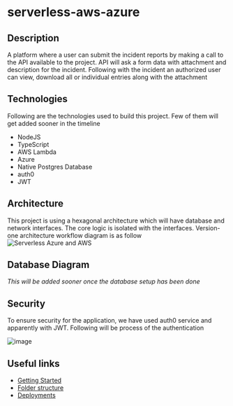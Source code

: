 # serverless-aws-azure
## Description
A platform where a user can submit the incident reports by making a call to the 
API available to the project. API will ask a form data with attachment and description for the incident.
Following with the incident an authorized user can view, download all or individual entries along with the attachment 

## Technologies
Following are the technologies used to build this project. Few of them will get added sooner in the timeline
- NodeJS
- TypeScript
- AWS Lambda
- Azure
- Native Postgres Database
- auth0
- JWT

## Architecture
This project is using a hexagonal architecture which will have database and network interfaces.
The core logic is isolated with the interfaces. 
Version-one architecture workflow diagram is as follow
![Serverless Azure and AWS](https://user-images.githubusercontent.com/24205953/136236029-0a608b1b-dbc1-4f4c-b6f0-39d174d8eaae.png)

## Database Diagram
*This will be added sooner once the database setup has been done*

## Security
To ensure security for the application, we have used auth0 service and apparently with JWT. Following will be process of the authentication

![image](https://user-images.githubusercontent.com/24205953/136237706-b6d7fc09-9b6e-4128-b3a6-b07ed5044235.png)

## Useful links

- [Getting Started](documentation/getting-started.md)
- [Folder structure](documentation/folder-structure.md)
- [Deployments](documentation/deployment.md)
